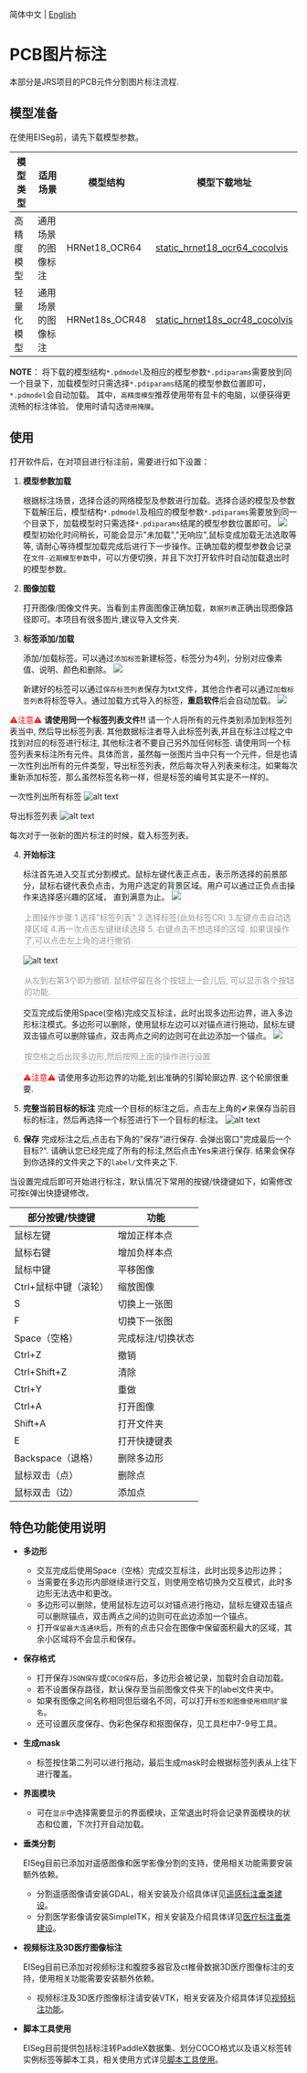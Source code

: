 简体中文 | [English](image_en.md)

# PCB图片标注

本部分是JRS项目的PCB元件分割图片标注流程. 

## 模型准备

在使用EISeg前，请先下载模型参数。


| 模型类型   | 适用场景                   | 模型结构       | 模型下载地址                                                     |
| ---------- | -------------------------- | -------------- | ------------------------------------------------------------ |
| 高精度模型 | 通用场景的图像标注 | HRNet18_OCR64  | [static_hrnet18_ocr64_cocolvis](https://paddleseg.bj.bcebos.com/eiseg/0.4/static_hrnet18_ocr64_cocolvis.zip) |
| 轻量化模型 | 通用场景的图像标注 | HRNet18s_OCR48 | [static_hrnet18s_ocr48_cocolvis](https://paddleseg.bj.bcebos.com/eiseg/0.4/static_hrnet18s_ocr48_cocolvis.zip) |



**NOTE**： 将下载的模型结构`*.pdmodel`及相应的模型参数`*.pdiparams`需要放到同一个目录下，加载模型时只需选择`*.pdiparams`结尾的模型参数位置即可， `*.pdmodel`会自动加载。
其中，`高精度模型`推荐使用带有显卡的电脑，以便获得更流畅的标注体验。
使用时请勾选`使用掩膜`。



## 使用

打开软件后，在对项目进行标注前，需要进行如下设置：

1. **模型参数加载**

   根据标注场景，选择合适的网络模型及参数进行加载。选择合适的模型及参数下载解压后，模型结构`*.pdmodel`及相应的模型参数`*.pdiparams`需要放到同一个目录下，加载模型时只需选择`*.pdiparams`结尾的模型参数位置即可。
   ![](loadmodel.png)
   模型初始化时间稍长，可能会显示"未加载","无响应",鼠标变成加载无法选取等等, 请耐心等待模型加载完成后进行下一步操作。正确加载的模型参数会记录在`文件-近期模型参数`中，可以方便切换，并且下次打开软件时自动加载退出时的模型参数。

2. **图像加载**

   打开图像/图像文件夹。当看到主界面图像正确加载，`数据列表`正确出现图像路径即可。本项目有很多图片,建议导入文件夹. 

3. **标签添加/加载**

   添加/加载标签。可以通过`添加标签`新建标签，标签分为4列，分别对应像素值、说明、颜色和删除。
   ![](labellist.png)

   
   新建好的标签可以通过`保存标签列表`保存为txt文件，其他合作者可以通过`加载标签列表`将标签导入。通过加载方式导入的标签，**重启软件**后会自动加载。
   ![](iolabellist.png)

<font color='red'>⚠注意⚠</font> **请使用同一个标签列表文件!!** 请一个人将所有的元件类别添加到标签列表当中, 然后导出标签列表. 其他数据标注者导入此标签列表,并且在标注过程之中找到对应的标签进行标注, 其他标注者不要自己另外加任何标签. 
请使用同一个标签列表来标注所有元件。具体而言，虽然每一张图片当中只有一个元件，但是也请一次性列出所有的元件类型，导出标签列表，然后每次导入列表来标注。如果每次重新添加标签，那么虽然标签名称一样，但是标签的编号其实是不一样的。

一次性列出所有标签
![alt text](c367cefc2ae00a175bc2b9accc685c6.png)


导出标签列表
![alt text](d57c0305ced61462236b92e6827aac0.png)

每次对于一张新的图片标注的时候，载入标签列表。

4. **开始标注**

    标注首先进入交互式分割模式。鼠标左键代表正点击，表示所选择的前景部分，鼠标右键代表负点击，为用户选定的背景区域。用户可以通过正负点击操作来选择感兴趣的区域， 直到满意为止。
    ![](interactanno.gif)
    

    <div style="color:orange; border-bottom: 1px solid #d9d9d9;
    display: inline-block;
    color: #999;
    padding: 2px;"> 上图操作步骤:1.选择"标签列表" 2.选择标签(此处标签CR) 3.左键点击自动选择区域 4.再一次点击左键继续选择 5. 右键点击不想选择的区域. 如果误操作了,可以点击左上角的进行撤销.   </div>

    ![alt text](toolwindow.png)
 
     <div style="color:orange; border-bottom: 1px solid #d9d9d9; display: inline-block; color: #999; padding: 2px;"> 从左到右第3个即为撤销. 鼠标停留在各个按钮上一会儿后, 可以显示各个按钮的功能.  </div>

    交互完成后使用Space(空格)完成交互标注，此时出现多边形边界，进入多边形标注模式。多边形可以删除，使用鼠标左边可以对锚点进行拖动，鼠标左键双击锚点可以删除锚点，双击两点之间的边则可在此边添加一个锚点。
    ![](drawmask.gif)
    <div style="color:orange; border-bottom: 1px solid #d9d9d9;
    display: inline-block;
    color: #999;
    padding: 2px;"> 按空格之后出现多边形,然后按照上面的操作进行设置 </div>
    
    <font color='red'>⚠注意⚠</font> 请使用多边形边界的功能,划出准确的引脚轮廓边界. 这个轮廓很重要. 
5. **完整当前目标的标注**
    完成一个目标的标注之后，点击左上角的✔来保存当前目标的标注，然后再选择一个标签进行下一个目标的标注。
    ![alt text](b18072807402ad0df15c9aed386af84.png)

6. **保存**
    完成标注之后,点击右下角的"保存"进行保存. 会弹出窗口"完成最后一个目标?". 请确认您已经完成了所有的标注,然后点击Yes来进行保存. 结果会保存到你选择的文件夹之下的`label/`文件夹之下. 

当设置完成后即可开始进行标注，默认情况下常用的按键/快捷键如下，如需修改可按`E`弹出快捷键修改。

| 部分按键/快捷键       | 功能              |
| --------------------- | ----------------- |
| 鼠标左键              | 增加正样本点      |
| 鼠标右键              | 增加负样本点      |
| 鼠标中键              | 平移图像          |
| Ctrl+鼠标中键（滚轮） | 缩放图像          |
| S                     | 切换上一张图      |
| F                     | 切换下一张图      |
| Space（空格）         | 完成标注/切换状态 |
| Ctrl+Z                | 撤销              |
| Ctrl+Shift+Z          | 清除              |
| Ctrl+Y                | 重做              |
| Ctrl+A                | 打开图像          |
| Shift+A               | 打开文件夹        |
| E                     | 打开快捷键表      |
| Backspace（退格）     | 删除多边形        |
| 鼠标双击（点）        | 删除点            |
| 鼠标双击（边）        | 添加点            |

## 特色功能使用说明

- **多边形**

    - 交互完成后使用Space（空格）完成交互标注，此时出现多边形边界；
    - 当需要在多边形内部继续进行交互，则使用空格切换为交互模式，此时多边形无法选中和更改。
    - 多边形可以删除，使用鼠标左边可以对锚点进行拖动，鼠标左键双击锚点可以删除锚点，双击两点之间的边则可在此边添加一个锚点。
    - 打开`保留最大连通块`后，所有的点击只会在图像中保留面积最大的区域，其余小区域将不会显示和保存。

- **保存格式**

    - 打开保存`JSON保存`或`COCO保存`后，多边形会被记录，加载时会自动加载。
    - 若不设置保存路径，默认保存至当前图像文件夹下的label文件夹中。
    - 如果有图像之间名称相同但后缀名不同，可以打开`标签和图像使用相同扩展名`。
    - 还可设置灰度保存、伪彩色保存和抠图保存，见工具栏中7-9号工具。

- **生成mask**

    - 标签按住第二列可以进行拖动，最后生成mask时会根据标签列表从上往下进行覆盖。

- **界面模块**

    - 可在`显示`中选择需要显示的界面模块，正常退出时将会记录界面模块的状态和位置，下次打开自动加载。

- **垂类分割**

    EISeg目前已添加对遥感图像和医学影像分割的支持，使用相关功能需要安装额外依赖。

    - 分割遥感图像请安装GDAL，相关安装及介绍具体详见[遥感标注垂类建设](remote_sensing.md)。
    - 分割医学影像请安装SimpleITK，相关安装及介绍具体详见[医疗标注垂类建设](medical.md)。

- **视频标注及3D医疗图像标注**

    EISeg目前已添加对视频标注和腹腔多器官及ct椎骨数据3D医疗图像标注的支持，使用相关功能需要安装额外依赖。

    - 视频标注及3D医疗图像标注请安装VTK，相关安装及介绍具体详见[视频标注功能](video.md)。

- **脚本工具使用**

    EISeg目前提供包括标注转PaddleX数据集、划分COCO格式以及语义标签转实例标签等脚本工具，相关使用方式详见[脚本工具使用](tools.md)。
